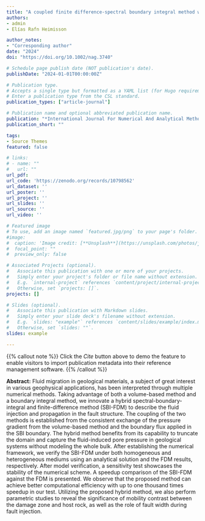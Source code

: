 ```yaml
---
title: "A coupled finite difference-spectral boundary integral method with applications to fluid diffusion in fault structures"
authors:
- admin
- Elías Rafn Heimisson

author_notes:
- "Corresponding author"
date: "2024"
doi: "https://doi.org/10.1002/nag.3740"

# Schedule page publish date (NOT publication's date).
publishDate: "2024-01-01T00:00:00Z"

# Publication type.
# Accepts a single type but formatted as a YAML list (for Hugo requirements).
# Enter a publication type from the CSL standard.
publication_types: ["article-journal"]

# Publication name and optional abbreviated publication name.
publication: "*International Journal For Numerical And Analytical Methods In Geomechanics*"
publication_short: ""

tags:
- Source Themes
featured: false

# links:
# - name: ""
#   url: ""
url_pdf: 
url_code: 'https://zenodo.org/records/10798562'
url_dataset: ''
url_poster: ''
url_project: ''
url_slides: ''
url_source: ''
url_video: ''

# Featured image
# To use, add an image named `featured.jpg/png` to your page's folder. 
#image:
#  caption: 'Image credit: [**Unsplash**](https://unsplash.com/photos/jdD8gXaTZsc)'
#  focal_point: ""
#  preview_only: false

# Associated Projects (optional).
#   Associate this publication with one or more of your projects.
#   Simply enter your project's folder or file name without extension.
#   E.g. `internal-project` references `content/project/internal-project/index.md`.
#   Otherwise, set `projects: []`.
projects: []

# Slides (optional).
#   Associate this publication with Markdown slides.
#   Simply enter your slide deck's filename without extension.
#   E.g. `slides: "example"` references `content/slides/example/index.md`.
#   Otherwise, set `slides: ""`.
slides: example

---
```





{{% callout note %}}
Click the *Cite* button above to demo the feature to enable visitors to import publication metadata into their reference management software.
{{% /callout %}}

**Abstract:** Fluid migration in geological materials, a subject of great interest in various geophysical applications, has been interpreted through multiple numerical methods. Taking advantage of both a volume-based method and a boundary integral method, we innovate a hybrid spectral-boundary-integral and finite-difference method (SBI-FDM) to describe the fluid injection and propagation in the fault structure. The coupling of the two methods is established from the consistent exchange of the pressure gradient from the volume-based method and the boundary flux applied in the SBI boundary. The hybrid method benefits from its capability to truncate the domain and capture the fluid-induced pore pressure in geological systems without modeling the whole bulk. After establishing the numerical framework, we verify the SBI-FDM under both homogeneous and heterogeneous mediums using an analytical solution and the FDM results, respectively. After model verification, a sensitivity test showcases the stability of the numerical scheme. A speedup comparison of the SBI-FDM against the FDM is presented. We observe that the proposed method can achieve better computational efficiency with up to one thousand times speedup in our test. Utilizing the proposed hybrid method, we also perform parametric studies to reveal the significance of mobility contrast between the damage zone and host rock, as well as the role of fault width during fault injection.